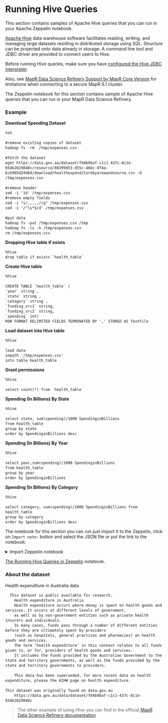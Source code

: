 # Running Hive Queries

This section contains samples of Apache Hive queries that you can run in your Apache Zeppelin notebook.

[Apache Hive](https://hive.apache.org/) data warehouse software facilitates reading, writing, and managing large datasets residing in distributed storage using SQL. Structure can be projected onto data already in storage. A command line tool and JDBC driver are provided to connect users to Hive.

Before running Hive queries, make sure you have [configured the Hive JDBC interpreter](https://mapr.com/docs/61/Zeppelin/ConfigureJDBCInterpreter.html#concept_b5l_xdk_qbb__section_a5z_d2k_qbb). 

Also, see [MapR Data Science Refinery Support by MapR Core Version](https://mapr.com/docs/61/DataScienceRefinery/DSRSupportByCoreVersion.html) for limitations when connecting to a secure MapR 6.1 cluster.


The Zeppelin notebook for this section contains sample of Apache Hive queries that you can run in your MapR Data Science Refinery.

### Example

**Download Spending Dataset**

```
%sh

#remove existing copies of dataset
hadoop fs -rm  /tmp/expenses.csv

#fetch the dataset
wget https://data.gov.au/dataset/f84b9baf-c1c1-437c-8c1e-654b2829848c/resource/88399d53-d55c-466c-8f4a-6cb965d24d6d/download/healthexpenditurebyareaandsource.csv -O /tmp/expenses.csv

#remove header
sed -i '1d' /tmp/expenses.csv
#remove empty fields
sed -i "s/,,,,,//g" /tmp/expenses.csv
sed -i '/^\s*$/d' /tmp/expenses.csv

#put data
hadoop fs -put /tmp/expenses.csv /tmp
hadoop fs -ls -h /tmp/expenses.csv
rm /tmp/expenses.csv
```

**Dropping Hive table if exists**

```
%hive
drop table if exists `health_table`
```

**Create Hive table**

```
%hive

CREATE TABLE `health_table` (
`year` string ,
`state` string ,
`category` string ,
`funding_src1` string, 
`funding_src2` string,
`spending` int)
ROW FORMAT DELIMITED FIELDS TERMINATED BY ',' STORED AS TextFile
```

**Load dataset into Hive table**

```
%hive

load data 
inpath '/tmp/expenses.csv'
into table health_table
```

**Grant permissions**

```
%hive

select count(*) from  health_table 
```

**Spending (In Billions) By State**

```
%hive

select state, sum(spending)/1000 SpendinginBillions
from health_table 
group by state
order by SpendinginBillions desc
```

**Spending (In Billions) By Year**

```
%hive

select year,sum(spending)/1000 SpendinginBillions 
from health_table 
group by year 
order by SpendinginBillions
```

**Spending (In Billions) By Category**

```
%hive

select category, sum(spending)/1000 SpendinginBillions from health_table 
group by category 
order by SpendinginBillions desc
```

The notebook for this section you can run just import it to the Zeppelin, click on  `Import note:` button and select the JSON file or put the link to the notebook:

<details> 
  <summary>Import Zeppelin notebook</summary>
  
![Import Zeppelin notebook](doc/tutorials/images/zeppelin-import.png)

</details>

[The Running Hive Queries in Zeppelin](notebook/running-hive-queries-in-zeppelin.json) notebook.


### About the dataset

Health expenditure in Australia data

```
  This dataset is public available for research. 
    Health expenditure in Australia
    Health expenditure occurs where money is spent on health goods and services. It occurs at different levels of government, 
    as well as by non-government entities such as private health insurers and individuals.
    In many cases, funds pass through a number of different entities before they are ultimately spent by providers 
    (such as hospitals, general practices and pharmacies) on health goods and services.
    The term ‘health expenditure’ in this context relates to all funds given to, or for, providers of health goods and services. 
    It includes the funds provided by the Australian Government to the state and territory governments, as well as the funds provided by the state and territory governments to providers.

    This data has been superseded, for more recent data on health expenditure, please the AIHW page on health expenditure.

This dataset was originally found on data.gov.au
    https://data.gov.au/data/dataset/f84b9baf-c1c1-437c-8c1e-654b2829848c
```

> The other example of using Hive you can find in the official [MapR Data Science Refinery documentation](https://mapr.com/docs/61/Zeppelin/ZeppelinHive.html)